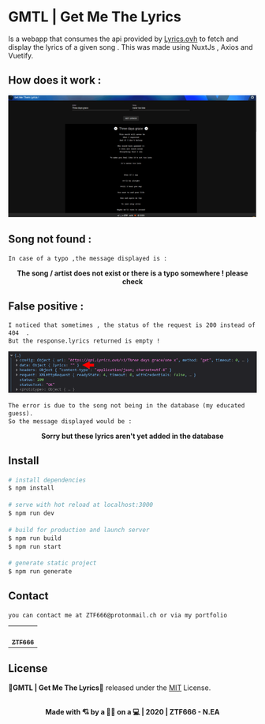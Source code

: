 # GMTL | Get Me The Lyrics

Is a webapp that consumes the api provided by [Lyrics.ovh](https://lyricsovh.docs.apiary.io) to fetch and display the lyrics of a given song .
This was made using NuxtJs , Axios and Vuetify.

## How does it work :

<div align="center">
<img src="/assets/Lyrics.gif" >
</div>

## Song not found :

```
In case of a typo ,the message displayed is :
```

<div align="center">
<strong><p>The song / artist does not exist or there is a typo somewhere ! please check</p> </strong>
</div>

## False positive :

```
I noticed that sometimes , the status of the request is 200 instead of 404  .
But the response.lyrics returned is empty !
```

<div align="center">
<img src="/assets/falsepositive.png" >
</div>

```
The error is due to the song not being in the database (my educated guess).
So the message displayed would be :
```

<div align="center">
<strong><p>Sorry but these lyrics aren't yet added in the database</p> </strong>
</div>

## Install

```bash
# install dependencies
$ npm install

# serve with hot reload at localhost:3000
$ npm run dev

# build for production and launch server
$ npm run build
$ npm run start

# generate static project
$ npm run generate
```

## Contact

```
you can contact me at ZTF666@protonmail.ch or via my portfolio

```

<div align="center">

<table>
  <tr>
    <td align="center"><a href="https://ztfportfolio.web.app/" target='_blank'><img src="https://avatars1.githubusercontent.com/u/32502988?v=4" width="100px;" alt=""/><br /><sub><b>ZTF666</b></sub></a></td>
  </tr>
</table>

</div>

## License

**💎GMTL | Get Me The Lyrics💎** released under the [MIT](LICENSE) License.
<br><br>

<div align="center">
<strong><p>Made with 💘 by a 👨‍💻 on a 💻 | 2020 | ZTF666 - N.EA</p> </strong>
</div>
